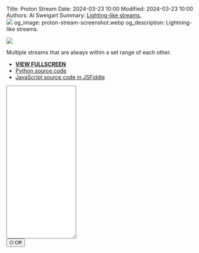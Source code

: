 Title: Proton Stream
Date: 2024-03-23 10:00
Modified: 2024-03-23 10:00
Authors: Al Sweigart
Summary: <a href="{filename}proton-stream.md">Lighting-like streams.<br><img src="{static}/images/proton-stream-screenshot.webp" style="max-width: 640px;"></a>
og_image: proton-stream-screenshot.webp
og_description: Lightning-like streams.

<img src="{static}/images/proton-stream-screenshot.webp" style="max-width: 640px;">

Multiple streams that are always within a set range of each other.

* **[VIEW FULLSCREEN](/static/proton-stream-fullscreen.html)**
* [Python source code](https://github.com/asweigart/scrollart/blob/main/python/protonstream.py)
* [JavaScript source code in JSFiddle](https://jsfiddle.net/asweigart/7amoxbzg/)

<div><textarea id="bextOutput" readonly style="height: 400px;"></textarea><br /><button type="button" onclick="running = !running;">&#x23FB; Off</button></div>

<script src="/static/bext.js"></script><link rel="stylesheet" href="/static/bext.css">
<script>

let bextRowBuffer = 256;  // Change this to whatever size you want, or -1 for infinite buffer.
let running = true;

// Constants for settings:
const DELAY = 10;  // Pause after each row in milliseconds.
const WIDTH = 200;  // Number of columns in output.
const NUM_STREAMS = 5;  // Number of streams on the screen.
const MAX_DISTANCE = NUM_STREAMS * 4;  // How many spaces streams must be within each other.
const MOVE_CHANCE = 0.75;  // How often a stream tries to move left or right, rather than continue straight.

const EMPTY_CHAR = ' ';
const STREAM_CHARS = 'oO@';

let streams = Array(NUM_STREAMS).fill(Math.floor(WIDTH / 2));


function sleep(ms) {
    return new Promise(resolve => setTimeout(resolve, ms));
}

(async function main() {
    while (running) {
        let columns = Array(WIDTH).fill(EMPTY_CHAR);

        streams.forEach((stream, i) => {
            if (Math.random() < MOVE_CHANCE) {
                // Move stream:
                if (Math.random() < 0.5) { // Adjusting for bias
                    if (stream > 0 && streams.every(other => Math.abs((stream - 1) - other) <= MAX_DISTANCE)) {
                        // Move stream left:
                        streams[i] -= 1;
                    }
                } else {
                    if (stream < WIDTH - 1 && streams.every(other => Math.abs((stream + 1) - other) <= MAX_DISTANCE)) {
                        // Move stream right:
                        streams[i] += 1;
                    }
                }
            }

            columns[stream] = STREAM_CHARS[i % STREAM_CHARS.length];
        });

        /*
        // Eh, sparks just don't make it look that good.
        // Add sparks:
        if (Math.random() < SPARK_CHANCE) {
            // Find range where sparks can appear:
            const leftmostSparkColumn = Math.max(0, Math.min(...streams) - SPARK_RANGE);
            const rightmostSparkColumn = Math.min(WIDTH - 1, Math.max(...streams) + SPARK_RANGE);

            // Add sparks:
            Array.from({length: randomNumSparks()}, () => Math.floor(Math.random() * (rightmostSparkColumn - leftmostSparkColumn + 1) + leftmostSparkColumn))
                 .forEach(x => {
                     if (!STREAM_CHARS.includes(columns[x])) {  // Don't overlap a stream with a spark
                         columns[x] = SPARK_CHARS[Math.floor(Math.random() * SPARK_CHARS.length)];
                     }
                 });
        }
        */

        print(columns.join(''));
        await sleep(DELAY);
    }
})();


</script>
